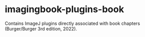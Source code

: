 # imagingbook-plugins-book

Contains ImageJ plugins directly associated with book chapters (Burger/Burger 3rd edition, 2022).
